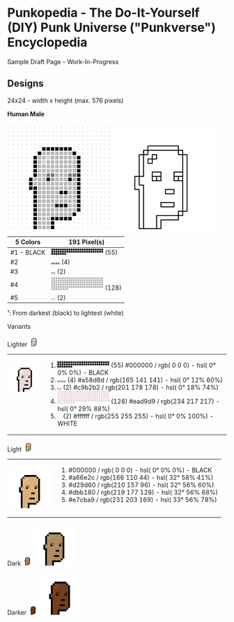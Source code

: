 # Punkopedia  - The Do-It-Yourself (DIY) Punk Universe ("Punkverse") Encyclopedia


Sample Draft Page - Work-In-Progress



## Designs

24x24 - width x height  (max. 576 pixels)


**Human Male**

![](i/human-male_spec.png)  ![](i/human-male_sketch.png)


| 5 Colors | 191 Pixel(s)|
|------|------|
| \#1 - BLACK | ![](i/human-male_color1.png) (55)  |
|  \#2  | ![](i/human-male_color2.png) (4)   |
|  \#3  | ![](i/human-male_color3.png) (2)   |
|  \#4 | ![](i/human-male_color4.png) (128)   |
|  \#5 | ![](i/human-male_color5.png) (2)  |

¹: From darkest (black) to lightest (white)


Variants

Lighter  ![](i/human-male_lighter.png)


<table width="100%">
<tr>
<td markdown="1" style="vertical-align: top;">

![](i/human-male_lighter4x.png)

</td>
<td markdown="1" style="vertical-align: top;">

1. ![](i/human-male_lighter_color1.png) (55)   #000000 / rgb(  0   0   0) - hsl(  0°   0%   0%)           - BLACK
2. ![](i/human-male_lighter_color2.png) (4)  #a58d8d / rgb(165 141 141) - hsl(  0°  12%  60%)
3. ![](i/human-male_lighter_color3.png) (2)  #c9b2b2 / rgb(201 178 178) - hsl(  0°  18%  74%)
4. ![](i/human-male_lighter_color4.png) (128)  #ead9d9 / rgb(234 217 217) - hsl(  0°  29%  88%)
5. ![](i/human-male_lighter_color5.png) (2)   #ffffff / rgb(255 255 255) - hsl(  0°   0% 100%)           - WHITE

</td>
</tr>
</table>


Light  ![](i/human-male_light.png)

<table width="100%">
<tr>
<td markdown="1" style="vertical-align: top;">

![](i/human-male_light4x.png)

</td>
<td markdown="1" style="vertical-align: top;">

1.  #000000 / rgb(  0   0   0) - hsl(  0°   0%   0%)           - BLACK
2.  #a66e2c / rgb(166 110  44) - hsl( 32°  58%  41%)
3.  #d29d60 / rgb(210 157  96) - hsl( 32°  56%  60%)
4.  #dbb180 / rgb(219 177 128) - hsl( 32°  56%  68%)
5.  #e7cba9 / rgb(231 203 169) - hsl( 33°  56%  78%)

</td>
</tr>
</table>

Dark   ![](i/human-male_dark.png) ![](i/human-male_dark4x.png)

Darker  ![](i/human-male_darker.png) ![](i/human-male_darker4x.png)
